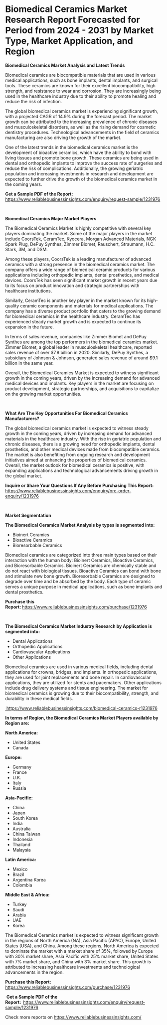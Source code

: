 <p><h1>Biomedical Ceramics Market Research Report Forecasted for Period from 2024 -  2031 by Market Type, Market Application, and Region</h1></p><p><strong>Biomedical Ceramics Market Analysis and Latest Trends</strong></p>
<p><p>Biomedical ceramics are biocompatible materials that are used in various medical applications, such as bone implants, dental implants, and surgical tools. These ceramics are known for their excellent biocompatibility, high strength, and resistance to wear and corrosion. They are increasingly being used in the healthcare industry due to their ability to promote healing and reduce the risk of infection.</p><p>The global biomedical ceramics market is experiencing significant growth, with a projected CAGR of 14.9% during the forecast period. The market growth can be attributed to the increasing prevalence of chronic diseases and musculoskeletal disorders, as well as the rising demand for cosmetic dentistry procedures. Technological advancements in the field of ceramics manufacturing are also driving the growth of the market.</p><p>One of the latest trends in the biomedical ceramics market is the development of bioactive ceramics, which have the ability to bond with living tissues and promote bone growth. These ceramics are being used in dental and orthopedic implants to improve the success rate of surgeries and reduce the risk of complications. Additionally, the growing geriatric population and increasing investments in research and development are expected to further drive the growth of the biomedical ceramics market in the coming years.</p></p>
<p><strong>Get a Sample PDF of the Report:&nbsp;</strong> <a href="https://www.reliablebusinessinsights.com/enquiry/request-sample/1231976">https://www.reliablebusinessinsights.com/enquiry/request-sample/1231976</a></p>
<p>&nbsp;</p>
<p><strong>Biomedical Ceramics Major Market Players</strong></p>
<p><p>The Biomedical Ceramics Market is highly competitive with several key players dominating the market. Some of the major players in the market include CoorsTek, CeramTec, Kyocera, Morgan Advanced Materials, NGK Spark Plug, DePuy Synthes, Zimmer Biomet, Rauschert, Straumann, H.C. Stark, 3M, and DSM.</p><p>Among these players, CoorsTek is a leading manufacturer of advanced ceramics with a strong presence in the biomedical ceramics market. The company offers a wide range of biomedical ceramic products for various applications including orthopedic implants, dental prosthetics, and medical devices. CoorsTek has seen significant market growth in recent years due to its focus on product innovation and strategic partnerships with healthcare institutions.</p><p>Similarly, CeramTec is another key player in the market known for its high-quality ceramic components and materials for medical applications. The company has a diverse product portfolio that caters to the growing demand for biomedical ceramics in the healthcare industry. CeramTec has experienced steady market growth and is expected to continue its expansion in the future.</p><p>In terms of sales revenue, companies like Zimmer Biomet and DePuy Synthes are among the top performers in the biomedical ceramics market. Zimmer Biomet, a global leader in musculoskeletal healthcare, reported sales revenue of over $7.8 billion in 2020. Similarly, DePuy Synthes, a subsidiary of Johnson & Johnson, generated sales revenue of around $9.1 billion in the same year.</p><p>Overall, the Biomedical Ceramics Market is expected to witness significant growth in the coming years, driven by the increasing demand for advanced medical devices and implants. Key players in the market are focusing on product development, strategic partnerships, and acquisitions to capitalize on the growing market opportunities.</p></p>
<p>&nbsp;</p>
<p><strong>What Are The Key Opportunities For Biomedical Ceramics Manufacturers?</strong></p>
<p><p>The global biomedical ceramics market is expected to witness steady growth in the coming years, driven by increasing demand for advanced materials in the healthcare industry. With the rise in geriatric population and chronic diseases, there is a growing need for orthopedic implants, dental prosthetics, and other medical devices made from biocompatible ceramics. The market is also benefiting from ongoing research and development initiatives aimed at enhancing the properties of biomedical ceramics. Overall, the market outlook for biomedical ceramics is positive, with expanding applications and technological advancements driving growth in the global market.</p></p>
<p><strong>Inquire or Share Your Questions If Any Before Purchasing This Report:</strong> <a href="https://www.reliablebusinessinsights.com/enquiry/pre-order-enquiry/1231976">https://www.reliablebusinessinsights.com/enquiry/pre-order-enquiry/1231976</a></p>
<p>&nbsp;</p>
<p><strong>Market Segmentation</strong></p>
<p><strong>The Biomedical Ceramics Market Analysis by types is segmented into:</strong></p>
<p><ul><li>Bioinert Ceramics</li><li>Bioactive Ceramics</li><li>Bioresorbable Ceramics</li></ul></p>
<p><p>Biomedical ceramics are categorized into three main types based on their interaction with the human body: Bioinert Ceramics, Bioactive Ceramics, and Bioresorbable Ceramics. Bioinert Ceramics are chemically stable and do not react with biological tissues. Bioactive Ceramics can bond with bone and stimulate new bone growth. Bioresorbable Ceramics are designed to degrade over time and be absorbed by the body. Each type of ceramic serves a unique purpose in medical applications, such as bone implants and dental prosthetics.</p></p>
<p><strong>Purchase this Report:&nbsp;</strong><a href="https://www.reliablebusinessinsights.com/purchase/1231976">https://www.reliablebusinessinsights.com/purchase/1231976</a></p>
<p>&nbsp;</p>
<p><strong>The Biomedical Ceramics Market Industry Research by Application is segmented into:</strong></p>
<p><ul><li>Dental Applications</li><li>Orthopedic Applications</li><li>Cardiovascular Applications</li><li>Other Applications</li></ul></p>
<p><p>Biomedical ceramics are used in various medical fields, including dental applications for crowns, bridges, and implants. In orthopedic applications, they are used for joint replacements and bone repair. In cardiovascular applications, they are utilized for stents and pacemakers. Other applications include drug delivery systems and tissue engineering. The market for biomedical ceramics is growing due to their biocompatibility, strength, and durability in these medical fields.</p></p>
<p><a href="https://www.reliablebusinessinsights.com/biomedical-ceramics-r1231976">&nbsp;https://www.reliablebusinessinsights.com/biomedical-ceramics-r1231976</a></p>
<p><strong>In terms of Region, the Biomedical Ceramics Market Players available by Region are:</strong></p>
<p>
    <p> <strong> North America: </strong>
        <ul>
            <li>United States</li>
            <li>Canada</li>
        </ul>
        </p> 
    <p> <strong> Europe: </strong>
        <ul>
            <li>Germany</li>
            <li>France</li>
            <li>U.K.</li>
            <li>Italy</li>
            <li>Russia</li>
        </ul>
        </p> 
    <p> <strong> Asia-Pacific: </strong>
        <ul>
            <li>China</li>
            <li>Japan</li>
            <li>South Korea</li>
            <li>India</li>
            <li>Australia</li>
            <li>China Taiwan</li>
            <li>Indonesia</li>
            <li>Thailand</li>
            <li>Malaysia</li>
        </ul>
        </p> 
    <p> <strong> Latin America: </strong>
        <ul>
            <li>Mexico</li>
            <li>Brazil</li>
            <li>Argentina Korea</li>
            <li>Colombia</li>
        </ul>
        </p> 
    <p> <strong> Middle East & Africa: </strong>
        <ul>
            <li>Turkey</li>
            <li>Saudi</li>
            <li>Arabia</li>
            <li>UAE</li>
            <li>Korea</li>
        </ul>
    </p>
    </p>
<p><p>The Biomedical Ceramics market is expected to witness significant growth in the regions of North America (NA), Asia Pacific (APAC), Europe, United States (USA), and China. Among these regions, North America is expected to dominate the market with a market share of 35%, followed by Europe with 30% market share, Asia Pacific with 25% market share, United States with 7% market share, and China with 3% market share. This growth is attributed to increasing healthcare investments and technological advancements in the region.</p></p>
<p><strong>Purchase this Report: </strong><a href="https://www.reliablebusinessinsights.com/purchase/1231976">https://www.reliablebusinessinsights.com/purchase/1231976</a></p>
<p>&nbsp;<strong>Get a Sample PDF of the Report:&nbsp;&nbsp;</strong><a href="https://www.reliablebusinessinsights.com/enquiry/request-sample/1231976">https://www.reliablebusinessinsights.com/enquiry/request-sample/1231976</a></p>
<p><strong></strong></p>
<p>Check more reports on <a href="https://www.reliablebusinessinsights.com/">https://www.reliablebusinessinsights.com/</a></p>